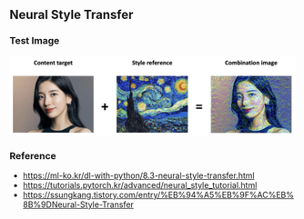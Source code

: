## Neural Style Transfer


### Test Image

![그림_1](result_image.png)

### Reference

- https://ml-ko.kr/dl-with-python/8.3-neural-style-transfer.html
- https://tutorials.pytorch.kr/advanced/neural_style_tutorial.html
- https://ssungkang.tistory.com/entry/%EB%94%A5%EB%9F%AC%EB%8B%9DNeural-Style-Transfer
